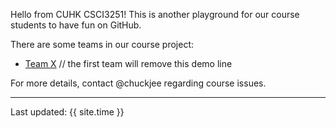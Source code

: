 Hello from CUHK CSCI3251! This is another playground for our course students to have fun on GitHub.

There are some teams in our course project:

* [Team X](https://csci3251-2022.github.io/project-team-x/ 'Team-X') // the first team will remove this demo line

For more details, contact @chuckjee regarding course issues.

---
Last updated: {{ site.time }}
